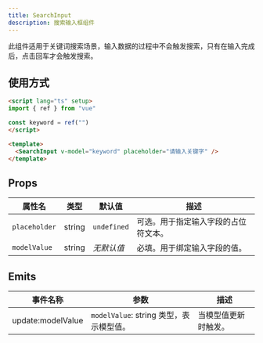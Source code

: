 ```yaml
---
title: SearchInput
description: 搜索输入框组件
---
```


此组件适用于关键词搜索场景，输入数据的过程中不会触发搜索，只有在输入完成后，点击回车才会触发搜索。

## 使用方式

```html
<script lang="ts" setup>
import { ref } from "vue"

const keyword = ref("")
</script>

<template>
  <SearchInput v-model="keyword" placeholder="请输入关键字" />
</template>
```

## Props

| 属性名         | 类型        | 默认值      | 描述                                  |
|----------------|-------------|-------------|---------------------------------------|
| `placeholder`  | string    | `undefined` | 可选。用于指定输入字段的占位符文本。   |
| `modelValue`   | string    | *无默认值*  | 必填。用于绑定输入字段的值。           |

## Emits

| 事件名称          | 参数                                   | 描述                   |
|---------------|--------------------------------------|----------------------|
| update:modelValue | `modelValue`: string 类型，表示模型值。 | 当模型值更新时触发。       |
